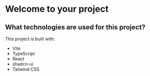 # Welcome to your project

## What technologies are used for this project?

This project is built with:

- Vite
- TypeScript
- React
- shadcn-ui
- Tailwind CSS


